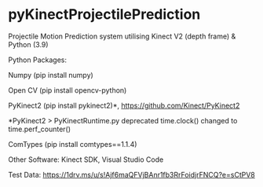 # pyKinectProjectilePrediction
Projectile Motion Prediction system utilising Kinect V2 (depth frame) & Python (3.9)

Python Packages:

Numpy (pip install numpy)

Open CV (pip install opencv-python)

PyKinect2 (pip install pykinect2)*, https://github.com/Kinect/PyKinect2

*PyKinect2 > PyKinectRuntime.py deprecated time.clock() changed to time.perf_counter()

ComTypes (pip install comtypes==1.1.4)


Other Software: Kinect SDK, Visual Studio Code

Test Data: https://1drv.ms/u/s!Ajf6maQFVjBAnr1fb3RrFoidjrFNCQ?e=sCtPV8
